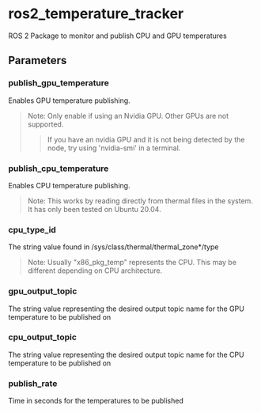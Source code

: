 # ros2_temperature_tracker
ROS 2 Package to monitor and publish CPU and GPU temperatures

## Parameters
### publish_gpu_temperature
Enables GPU temperature publishing. 

>Note: Only enable if using an Nvidia GPU. Other GPUs are not supported.
>> If you have an nvidia GPU and it is not being detected by the node, try using 'nvidia-smi' in a terminal. 


### publish_cpu_temperature
Enables CPU temperature publishing.

>Note: This works by reading directly from thermal files in the system. It has only been tested on Ubuntu 20.04.


### cpu_type_id
The string value found in /sys/class/thermal/thermal_zone*/type

>Note: Usually "x86_pkg_temp" represents the CPU. This may be different depending on CPU architecture.


### gpu_output_topic

The string value representing the desired output topic name for the GPU temperature to be published on


### cpu_output_topic

The string value representing the desired output topic name for the CPU temperature to be published on


### publish_rate

Time in seconds for the temperatures to be published
